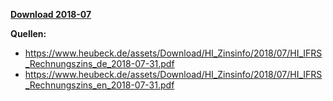[**Download 2018-07**](https://downgit.github.io/#/home?url=https://github.com/GeorgGoldbach/Zinsarchiv/tree/master/2018-07)

**Quellen:**
* https://www.heubeck.de/assets/Download/HI_Zinsinfo/2018/07/HI_IFRS_Rechnungszins_de_2018-07-31.pdf
* https://www.heubeck.de/assets/Download/HI_Zinsinfo/2018/07/HI_IFRS_Rechnungszins_en_2018-07-31.pdf
